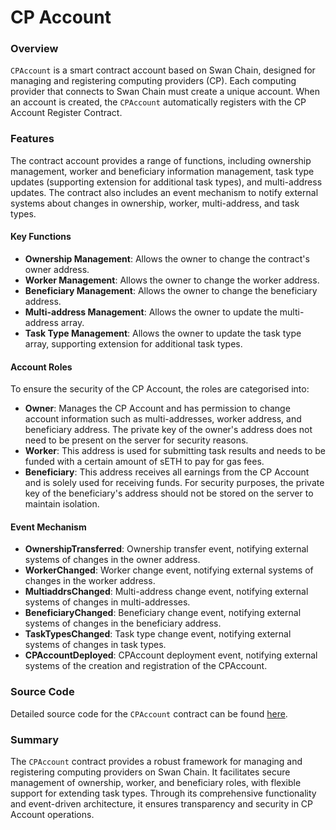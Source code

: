 # CP Account

### Overview

`CPAccount` is a smart contract account based on Swan Chain, designed for managing and registering computing providers (CP). Each computing provider that connects to Swan Chain must create a unique account. When an account is created, the `CPAccount` automatically registers with the CP Account Register Contract.

### Features

The contract account provides a range of functions, including ownership management, worker and beneficiary information management, task type updates (supporting extension for additional task types), and multi-address updates. The contract also includes an event mechanism to notify external systems about changes in ownership, worker, multi-address, and task types.

#### Key Functions

* **Ownership Management**: Allows the owner to change the contract's owner address.
* **Worker Management**: Allows the owner to change the worker address.
* **Beneficiary Management**: Allows the owner to change the beneficiary address.
* **Multi-address Management**: Allows the owner to update the multi-address array.
* **Task Type Management**: Allows the owner to update the task type array, supporting extension for additional task types.

#### Account Roles

To ensure the security of the CP Account, the roles are categorised into:

* **Owner**: Manages the CP Account and has permission to change account information such as multi-addresses, worker address, and beneficiary address. The private key of the owner's address does not need to be present on the server for security reasons.
* **Worker**: This address is used for submitting task results and needs to be funded with a certain amount of sETH to pay for gas fees.
* **Beneficiary**: This address receives all earnings from the CP Account and is solely used for receiving funds. For security purposes, the private key of the beneficiary's address should not be stored on the server to maintain isolation.

#### Event Mechanism

* **OwnershipTransferred**: Ownership transfer event, notifying external systems of changes in the owner address.
* **WorkerChanged**: Worker change event, notifying external systems of changes in the worker address.
* **MultiaddrsChanged**: Multi-address change event, notifying external systems of changes in multi-addresses.
* **BeneficiaryChanged**: Beneficiary change event, notifying external systems of changes in the beneficiary address.
* **TaskTypesChanged**: Task type change event, notifying external systems of changes in task types.
* **CPAccountDeployed**: CPAccount deployment event, notifying external systems of the creation and registration of the CPAccount.

### Source Code

Detailed source code for the `CPAccount` contract can be found [here](https://github.com/swanchain/market-providers/tree/main/computing-provider/account).

### Summary

The `CPAccount` contract provides a robust framework for managing and registering computing providers on Swan Chain. It facilitates secure management of ownership, worker, and beneficiary roles, with flexible support for extending task types. Through its comprehensive functionality and event-driven architecture, it ensures transparency and security in CP Account operations.
